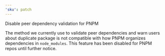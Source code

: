 ```yaml
---
'sku': patch
---
```


Disable peer dependency validation for PNPM

The method we currently use to validate peer dependencies and warn users about duplicate package is not compatible with how PNPM organizes dependencies in `node_modules`. This feature has been disabled for PNPM repos until further notice.
